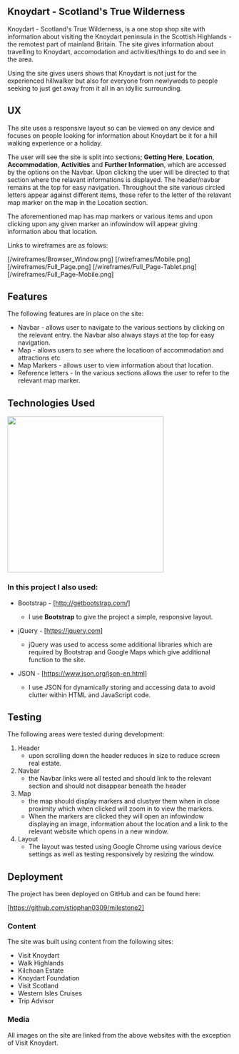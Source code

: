 ## Knoydart - Scotland's True Wilderness

Knoydart - Scotland's True Wilderness, is a one stop shop site with information about visiting  the Knoydart peninsula in the Scottish Highlands - the remotest part of mainland Britain.  The site gives information about travelling to Knoydart, accomodation and activities/things to do and see in the area.

Using the site gives users shows that Knoydart is not just for the experienced hillwalker but also for everyone from newlyweds to people seeking to just get away from it all in an idyllic surrounding.

## UX

The site uses a responsive layout so can be viewed on any device and focuses on people looking for information about Knoydart be it for a hill walking experience or a holiday.

The user will see the site is split into sections; **Getting Here**, **Location**, **Accommodation**, **Activities** and **Further Information**,  which are accessed by the options on the Navbar.  Upon clicking the user will be directed to that section where the relavant informations is displayed.  The header/navbar remains at the top for easy navigation. Throughout the site various circled letters appear against different items, these refer to the letter of the relavant map marker on the map in the Location section.

The aforementioned map has map markers or various items and upon clicking upon any given marker an infowindow will appear giving information abou that location.

Links to wireframes are as folows:

[/wireframes/Browser_Window.png]
[/wireframes/Mobile.png]
[/wireframes/Full_Page.png]
[/wireframes/Full_Page-Tablet.png]
[/wireframes/Full_Page-Mobile.png]

## Features

The following features are in place on the site:

* Navbar - allows user to navigate to the various sections by clicking on the relevant entry.  the Navbar also always stays at the top for easy navigation.
* Map - allows users to see where the locatioon of accommodation and attractions etc
* Map Markers - allows user to view information about that location.
* Reference letters - In the various sections allows the user to refer to the relevant map marker.

## Technologies Used

<img src="https://camo.githubusercontent.com/904ade21b6fb63dec17555495bb36f749ba52023/68747470733a2f2f73332d75732d776573742d322e616d617a6f6e6177732e636f6d2f706c7567696e7365727665722f646f635265736f75726365732f737461636b2e737667" width="350px">

### In this project I also used:

* Bootstrap - [http://getbootstrap.com/]
    - I use **Bootstrap** to give the project a simple, responsive layout.
    
* jQuery - [https://jquery.com]
    - jQuery was used to access some additional libraries which are required by Bootstrap and Google Maps which give additional function to the site.

* JSON - [https://www.json.org/json-en.html]
    - I use JSON for dynamically storing and accessing data to avoid clutter within HTML and JavaScript code.

## Testing

The following areas were tested during development:

1. Header 
    - upon scrolling down the header reduces in size to reduce screen real estate.
2. Navbar
    - the Navbar links were all tested and should link to the relevant section and should not disappear beneath the header
3.  Map 
    - the map should display markers and clustyer them when in close proximity which when clicked will zoom in to view the markers.  
    - When the markers are clicked they will open an infowindow displaying an image, information about the location  and a link to the relevant website which opens in a new window.
4. Layout 
    - The layout was tested using Google Chrome using various device settings as well as testing responsively by resizing the window.


## Deployment

The project has been deployed on GitHub and can be found here: 

[https://github.com/stiophan0309/milestone2]

### Content

The site was built using content from the following sites:

* Visit Knoydart
* Walk Highlands
* Kilchoan Estate
* Knoydart Foundation
* Visit Scotland
* Western Isles Cruises
* Trip Advisor

### Media

All images on the site are linked from the above websites with the exception of Visit Knoydart.




